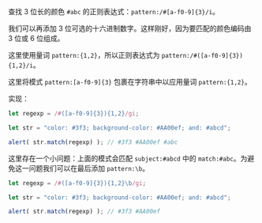 查找 3 位长的颜色 `#abc` 的正则表达式：`pattern:/#[a-f0-9]{3}/i`。


我们可以再添加 3 位可选的十六进制数字。这样刚好，因为要匹配的颜色编码由 3 位或 6 位组成。


这里使用量词 `pattern:{1,2}`，所以正则表达式为 `pattern:/#([a-f0-9]{3}){1,2}/i`。


这里将模式 `pattern:[a-f0-9]{3}` 包裹在字符串中以应用量词 `pattern:{1,2}`。

实现：

```js run
let regexp = /#([a-f0-9]{3}){1,2}/gi;

let str = "color: #3f3; background-color: #AA00ef; and: #abcd";

alert( str.match(regexp) ); // #3f3 #AA00ef #abc
```

这里存在一个小问题：上面的模式会匹配 `subject:#abcd` 中的 `match:#abc`。为避免这一问题我们可以在最后添加 `pattern:\b`。

```js run
let regexp = /#([a-f0-9]{3}){1,2}\b/gi;

let str = "color: #3f3; background-color: #AA00ef; and: #abcd";

alert( str.match(regexp) ); // #3f3 #AA00ef
```
